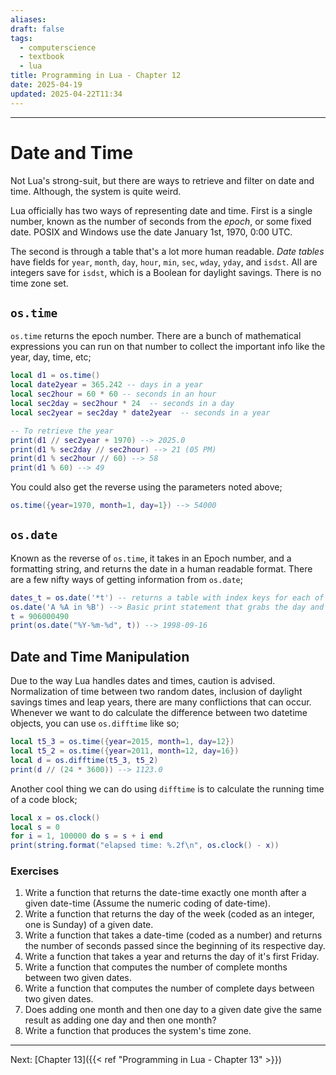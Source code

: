 ```yaml
---
aliases: 
draft: false
tags:
  - computerscience
  - textbook
  - lua
title: Programming in Lua - Chapter 12
date: 2025-04-19
updated: 2025-04-22T11:34
---
```


------------------------------------------------------------------------------

# Date and Time

Not Lua's strong-suit, but there are ways to retrieve and filter on date and time. Although, the system is quite weird.

Lua officially has two ways of representing date and time. First is a single number, known as the number of seconds from the *epoch*, or some fixed date. POSIX and Windows use the date January 1st, 1970, 0:00 UTC.

The second is through a table that's a lot more human readable. *Date tables* have fields for `year`, `month`, `day`, `hour`, `min`, `sec`, `wday`, `yday`, and `isdst`. All are integers save for `isdst`, which is a Boolean for daylight savings. There is no time zone set.

## `os.time`

`os.time` returns the epoch number. There are a bunch of mathematical expressions you can run on that number to collect the important info like the year, day, time, etc;

```lua
local d1 = os.time()
local date2year = 365.242 -- days in a year
local sec2hour = 60 * 60 -- seconds in an hour
local sec2day = sec2hour * 24  -- seconds in a day
local sec2year = sec2day * date2year  -- seconds in a year

-- To retrieve the year
print(d1 // sec2year + 1970) --> 2025.0
print(d1 % sec2day // sec2hour) --> 21 (05 PM)
print(d1 % sec2hour // 60) --> 58
print(d1 % 60) --> 49
```

You could also get the reverse using the parameters noted above;

```lua
os.time({year=1970, month=1, day=1}) --> 54000
```

## `os.date`

Known as the reverse of `os.time`, it takes in an Epoch number, and a formatting string, and returns the date in a human readable format. There are a few nifty ways of getting information from `os.date`;

```lua
dates_t = os.date('*t') -- returns a table with index keys for each of these(year, month, day, yday, wday, hour, min, sec, isdst)
os.date('A %A in %B') --> Basic print statement that grabs the day and the month
t = 906000490
print(os.date("%Y-%m-%d", t)) --> 1998-09-16
```


## Date and Time Manipulation

Due to the way Lua handles dates and times, caution is advised. Normalization of time between two random dates, inclusion of daylight savings times and leap years, there are many conflictions that can occur. Whenever we want to do calculate the difference between two datetime objects, you can use `os.difftime` like so;

```lua
local t5_3 = os.time({year=2015, month=1, day=12})
local t5_2 = os.time({year=2011, month=12, day=16})
local d = os.difftime(t5_3, t5_2)
print(d // (24 * 3600)) --> 1123.0
```

Another cool thing we can do using `difftime` is to calculate the running time of a code block;

```lua
local x = os.clock()
local s = 0
for i = 1, 100000 do s = s + i end
print(string.format("elapsed time: %.2f\n", os.clock() - x))
```


### Exercises

1. Write a function that returns the date-time exactly one month after a given date-time (Assume the numeric coding of date-time).
2. Write a function that returns the day of the week (coded as an integer, one is Sunday) of a given date.
3. Write a function that takes a date-time (coded as a number) and returns the number of seconds passed since the beginning of its respective day.
4. Write a function that takes a year and returns the day of it's first Friday.
5. Write a function that computes the number of complete months between two given dates.
6. Write a function that computes the number of complete days between two given dates.
7. Does adding one month and then one day to a given date give the same result as adding one day and then one month?
8. Write a function that produces the system's time zone.


---
Next: 
[Chapter 13]({{< ref "Programming in Lua - Chapter 13" >}})

